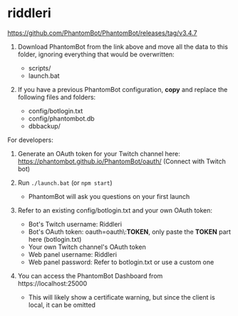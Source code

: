 # riddleri

https://github.com/PhantomBot/PhantomBot/releases/tag/v3.4.7

1. Download PhantomBot from the link above and move all the data to this folder,
   ignoring everything that would be overwritten:

    - scripts/
    - launch.bat

1. If you have a previous PhantomBot configuration,
   **copy** and replace the following files and folders:

    - config/botlogin.txt
    - config/phantombot.db
    - dbbackup/

For developers:

1. Generate an OAuth token for your Twitch channel here:
   https://phantombot.github.io/PhantomBot/oauth/ (Connect with Twitch bot)

1. Run ```./launch.bat``` (or ```npm start```)

    - PhantomBot will ask you questions on your first launch

1. Refer to an existing config/botlogin.txt and your own OAuth token:

    - Bot's Twitch username: Riddleri
    - Bot's OAuth token: oauth=oauth\\:**TOKEN**, only paste the **TOKEN** part here (botlogin.txt)
    - Your own Twitch channel's OAuth token
    - Web panel username: Riddleri
    - Web panel password: Refer to botlogin.txt or use a custom one

1. You can access the PhantomBot Dashboard from https://localhost:25000

    - This will likely show a certificate warning, but since the client is local, it can be omitted
